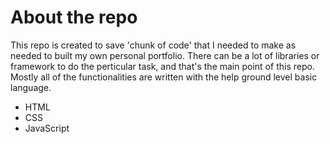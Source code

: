 # About the repo

This repo is created to save 'chunk of code' that I needed to make as
needed to built my own personal portfolio. There can be a lot of 
libraries or framework to do the perticular task, and that's the main 
point of this repo. Mostly all of the functionalities are written 
with the help ground level basic language.

* HTML
* CSS
* JavaScript
